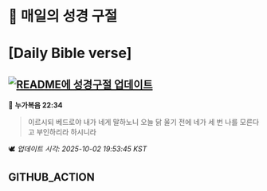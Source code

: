 # 🙏 매일의 성경 구절
# [Daily Bible verse]
## [![README에 성경구절 업데이트](https://github.com/DONGSUKA/first_test/actions/workflows/update-readme-bible.yml/badge.svg)](https://github.com/DONGSUKA/first_test/actions/workflows/update-readme-bible.yml)
<!-- START_BIBLE_VERSE -->
📖 **누가복음 22:34**
> 이르시되 베드로야 내가 네게 말하노니 오늘 닭 울기 전에 네가 세 번 나를 모른다고 부인하리라 하시니라

🕊️ _업데이트 시각: 2025-10-02 19:53:45 KST_
  <!-- END_BIBLE_VERSE -->
## GITHUB_ACTION
